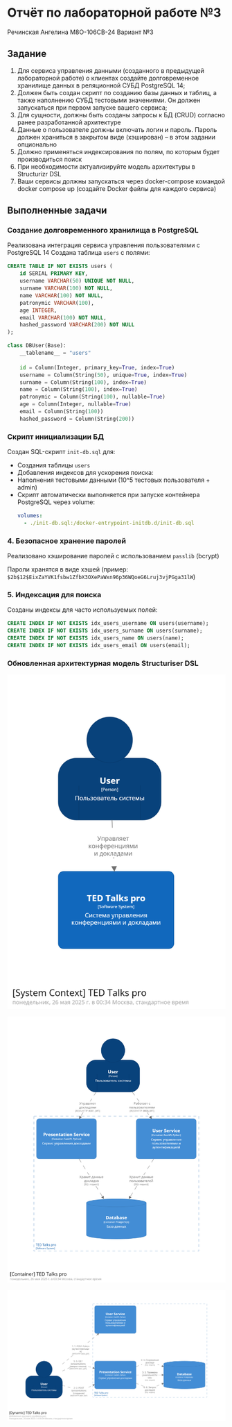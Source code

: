# Отчёт по лабораторной работе №3

Речинская Ангелина М8О-106СВ-24 Вариант №3

## Задание

1. Для сервиса управления данными (созданного в предыдущей лабораторной работе) о клиентах создайте долговременное хранилище данных в реляционной СУБД PostgreSQL 14;
2. Должен быть создан скрипт по созданию базы данных и таблиц, а также
наполнению СУБД тестовыми значениями. Он должен запускаться при первом
запуске вашего сервиса;
3. Для сущности, должны быть созданы запросы к БД (CRUD) согласно ранее
разработанной архитектуре
4. Данные о пользователе должны включать логин и пароль. Пароль должен
храниться в закрытом виде (хэширован) – в этом задании опционально
5. Должно применяться индексирования по полям, по которым будет
производиться поиск
6. При необходимости актуализируйте модель архитектуры в Structurizr DSL
7. Ваши сервисы должны запускаться через docker-compose командой docker
compose up (создайте Docker файлы для каждого сервиса)

## Выполненные задачи

### Создание долговременного хранилища в PostgreSQL
Реализована интеграция сервиса управления пользователями с PostgreSQL 14
Создана таблица `users` с полями:
```sql
CREATE TABLE IF NOT EXISTS users (
    id SERIAL PRIMARY KEY,
    username VARCHAR(50) UNIQUE NOT NULL,
    surname VARCHAR(100) NOT NULL,
    name VARCHAR(100) NOT NULL,
    patronymic VARCHAR(100),
    age INTEGER,
    email VARCHAR(100) NOT NULL,
    hashed_password VARCHAR(200) NOT NULL
);
```
```python
class DBUser(Base):
    __tablename__ = "users"

    id = Column(Integer, primary_key=True, index=True)
    username = Column(String(50), unique=True, index=True)
    surname = Column(String(100), index=True)
    name = Column(String(100), index=True)
    patronymic = Column(String(100), nullable=True)
    age = Column(Integer, nullable=True)
    email = Column(String(100))
    hashed_password = Column(String(200))
```

### Скрипт инициализации БД
Создан SQL-скрипт `init-db.sql` для:
  - Создания таблицы `users`
  - Добавления индексов для ускорения поиска:
  - Наполнения тестовыми данными (10^5 тестовых пользователя + admin)
- Скрипт автоматически выполняется при запуске контейнера PostgreSQL через volume:
  ```yaml
  volumes:
    - ./init-db.sql:/docker-entrypoint-initdb.d/init-db.sql
  ```

### 4. Безопасное хранение паролей
Реализовано хэширование паролей с использованием `passlib` (bcrypt)

Пароли хранятся в виде хэшей (пример: `$2b$12$EixZaYVK1fsbw1ZfbX3OXePaWxn96p36WQoeG6Lruj3vjPGga31lW`)

### 5. Индексация для поиска
Созданы индексы для часто используемых полей:
```sql
CREATE INDEX IF NOT EXISTS idx_users_username ON users(username);
CREATE INDEX IF NOT EXISTS idx_users_surname ON users(surname);
CREATE INDEX IF NOT EXISTS idx_users_name ON users(name);
CREATE INDEX IF NOT EXISTS idx_users_email ON users(email);
```

### Обновленная архитектурная модель Structuriser DSL

![context](images/structurizr-1-context.png)

![container](images/structurizr-1-container.png)

![dynamic](images/structurizr-1-dynamic.png)
